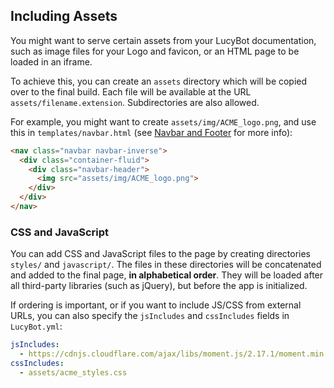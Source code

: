## Including Assets

You might want to serve certain assets from your LucyBot documentation,
such as image files for your Logo and favicon, or an HTML page to be
loaded in an iframe.

To achieve this, you can create an `assets` directory which will be copied over to the final
build. Each file will be available at the URL `assets/filename.extension`.  Subdirectories
are also allowed.

For example, you might want to create `assets/img/ACME_logo.png`, and use this in `templates/navbar.html`
(see [Navbar and Footer](../Branding_and_Customization/Navbar_and_Footer) for more info):

```html
<nav class="navbar navbar-inverse">
  <div class="container-fluid">
    <div class="navbar-header">
      <img src="assets/img/ACME_logo.png">
    </div>
  </div>
</nav>
```

### CSS and JavaScript

You can add CSS and JavaScript files to the page by creating directories
`styles/` and `javascript/`. The files in these directories will be concatenated
and added to the final page, **in alphabetical order**. They will be loaded after
all third-party libraries (such as jQuery), but before the app is initialized.

If ordering is important, or if you want to include JS/CSS from external URLs,
you can also specify the `jsIncludes` and `cssIncludes` fields in `LucyBot.yml`:

```yaml
jsIncludes:
  - https://cdnjs.cloudflare.com/ajax/libs/moment.js/2.17.1/moment.min.js
cssIncludes:
  - assets/acme_styles.css
```
